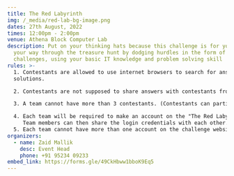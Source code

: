 ```yaml
---
title: The Red Labyrinth
img: /_media/red-lab-bg-image.png
dates: 27th August, 2022
times: 12:00pm - 2:00pm
venue: Athena Block Computer Lab
description: Put on your thinking hats because this challenge is for you! Make
  your way through the treasure hunt by dodging hurdles in the form of cryptic
  challenges, using your basic IT knowledge and problem solving skill
rules: >-
  1. Contestants are allowed to use internet browsers to search for answers and
  solutions.

  2. Contestants are not supposed to share answers with contestants from other teams.

  3. A team cannot have more than 3 contestants. (Contestants can participate in teams of 1,2 and 3).

  4. Each team will be required to make an account on the "The Red Labyrinth" website to take part in the challenge.\
     Team members can then share the login credentials with each other.
  5. Each team cannot have more than one account on the challenge website.
organizers:
  - name: Zaid Mallik
    desc: Event Head
    phone: +91 95234 09233
embed_link: https://forms.gle/49CkHbww1bboK9Eq5
---
```

